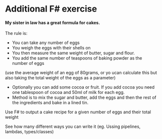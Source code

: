 # Additional F# exercise

#### My sister in law has a great formula for cakes. 

 

The rule is: 

  * You can take any number of eggs 
  * You weigh the eggs with their shells on 
  * You then measure the same weight of butter, sugar and flour. 
  * You add the same number of teaspoons of baking powder as the number of eggs 

(use the average weight of an egg of 80grams, or yo ucan calculate this but also taking the total weight of the eggs as a parameter) 

  * Optionally you can add some cocoa or fruit.  If you add cocoa you need one tablespoon of cocoa and 50ml of milk for each egg.
  * Method is to mix the sugar and butter, add the eggs and then the rest of the ingredients and bake in a lined tin.

 

Use F# to output a cake recipe for a given number of eggs and their total weight 

See how many different ways you can write it (eg. Ussing pipelines, lambdas, types/classes) 
